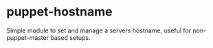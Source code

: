 puppet-hostname
===============

Simple module to set and manage a servers hostname, useful for non-puppet-master based setups.
